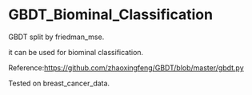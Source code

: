 # GBDT_Biominal_Classification
GBDT split by friedman_mse.

it can be used for biominal classification.

Reference:https://github.com/zhaoxingfeng/GBDT/blob/master/gbdt.py

Tested on breast_cancer_data.


